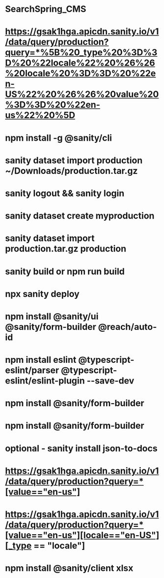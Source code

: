 # SearchSpring_CMS






# https://gsak1hga.apicdn.sanity.io/v1/data/query/production?query=*%5B%20_type%20%3D%3D%20%22locale%22%20%26%26%20locale%20%3D%3D%20%22en-US%22%20%26%26%20value%20%3D%3D%20%22en-us%22%20%5D

# npm install -g @sanity/cli
# sanity dataset import production ~/Downloads/production.tar.gz
# sanity logout && sanity login
# sanity dataset create myproduction
# sanity dataset import production.tar.gz production
# sanity build or npm run build
# npx sanity deploy


# npm install @sanity/ui @sanity/form-builder @reach/auto-id
# npm install eslint @typescript-eslint/parser @typescript-eslint/eslint-plugin --save-dev
# npm install @sanity/form-builder
# npm install @sanity/form-builder
# 

# optional - sanity install json-to-docs
# https://gsak1hga.apicdn.sanity.io/v1/data/query/production?query=*[value=="en-us"]

# https://gsak1hga.apicdn.sanity.io/v1/data/query/production?query=*[value=="en-us"][locale=="en-US"][_type == "locale"]



# npm install @sanity/client xlsx
